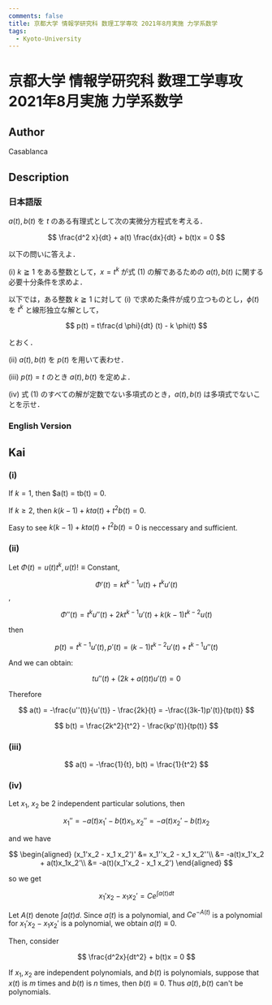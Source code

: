 ```yaml
---
comments: false
title: 京都大学 情報学研究科 数理工学専攻 2021年8月実施 力学系数学
tags:
  - Kyoto-University
---
```

# 京都大学 情報学研究科 数理工学専攻 2021年8月実施 力学系数学

## **Author**
Casablanca

## **Description**
### 日本語版
$a(t), b(t)$ を $t$ のある有理式として次の実微分方程式を考える．

$$
\frac{d^2 x}{dt} + a(t) \frac{dx}{dt} + b(t)x = 0
$$

以下の問いに答えよ．

(i) $k \geqq 1$ をある整数として，$x = t^k$ が式 (1) の解であるための $a(t), b(t)$ に関する必要十分条件を求めよ．

以下では，ある整数 $k \geqq 1$ に対して (i) で求めた条件が成り立つものとし，$\phi(t)$ を $t^k$ と線形独立な解として，

$$
p(t) = t\frac{d \phi}{dt} (t) - k \phi(t)
$$

とおく．

(ii) $a(t), b(t)$ を $p(t)$ を用いて表わせ．

(iii) $p(t) = t$ のとき $a(t), b(t)$ を定めよ．

(iv) 式 (1) のすべての解が定数でない多項式のとき，$a(t), b(t)$ は多項式でないことを示せ．

### English Version


## **Kai**
### (i)
If $k = 1$, then $a(t) = tb(t) = 0.

If $k \geq 2$, then $k(k-1) + kta(t) + t^2b(t) = 0$.

Easy to see  $k(k-1) + kta(t) + t^2b(t) = 0$ is neccessary and sufficient.

### (ii)
Let $\Phi(t) = u(t)t^k, u(t) !\equiv \text{Constant}$, 

$$
\Phi '(t) = kt^{k-1}u(t) + t^ku'(t)
$$,

$$
\Phi''(t) = t^ku''(t) + 2kt^{k-1}u'(t) + k(k-1)t^{k-2}u(t)
$$

then

$$
p(t) = t^{k-1}u'(t), p'(t) = (k-1)t^{k-2}u'(t) + t^{k-1}u''(t)
$$

And we can obtain:

$$
t u''(t) + (2k + a(t)t)u'(t) = 0
$$

Therefore

$$
a(t) = -\frac{u''(t)}{u'(t)} - \frac{2k}{t} = -\frac{(3k-1)p'(t)}{tp(t)}
$$

$$
b(t) = \frac{2k^2}{t^2} - \frac{kp'(t)}{tp(t)}
$$

### (iii)

$$
a(t) = -\frac{1}{t}, b(t) = \frac{1}{t^2}
$$

### (iv)
Let $x_1$, $x_2$ be 2 independent particular solutions, then

$$
x_1'' = -a(t)x_1' - b(t)x_1 , x_2'' = -a(t)x_2' - b(t)x_2
$$

and we have

$$
\begin{aligned}
    (x_1'x_2 - x_1 x_2')' &= x_1''x_2 - x_1 x_2''\\
&= -a(t)x_1'x_2 + a(t)x_1x_2'\\
&= -a(t)(x_1'x_2 - x_1 x_2')
\end{aligned}
$$

so we get

$$
x_1'x_2 - x_1x_2' = C e^{\int a(t)dt}
$$

Let $A(t)$ denote $\int a(t)d$.
Since $a(t)$ is a polynomial, and $Ce^{-A(t)}$ is a  polynomial for $x_1'x_2 - x_1x_2'$ is a polynomial, we obtain $a(t) \equiv 0$.

Then, consider

$$
\frac{d^2x}{dt^2} + b(t)x = 0
$$

If $x_1, x_2$ are independent polynomials, and $b(t)$ is polynomials, suppose that $x(t)$ is $m$ times and $b(t)$ is $n$ times, then $b(t) \equiv 0$.
Thus $a(t), b(t)$ can't be polynomials.

